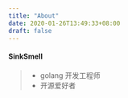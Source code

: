 ```yaml
---
title: "About"
date: 2020-01-26T13:49:33+08:00
draft: false
---
```


#### SinkSmell
> * golang 开发工程师
> * 开源爱好者
